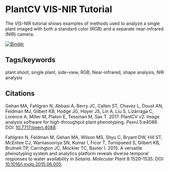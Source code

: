 # PlantCV VIS-NIR Tutorial

The VIS-NIR tutorial shows examples of methods used to analyze a single plant
imaged with both a standard color (RGB) and a separate near-infrared (NIR)
camera.

[![Binder](https://mybinder.org/badge_logo.svg)](https://mybinder.org/v2/gh/danforthcenter/plantcv-binder/HEAD?filepath=notebooks/vis_nir_tutorial/vis_nir_tutorial.ipynb)

## Tags/keywords

plant shoot, single plant, side-view, RGB, Near-infrared, shape analysis,
NIR analysis

## Citations

Gehan MA, Fahlgren N, Abbasi A, Berry JC, Callen ST, Chavez L, Doust AN,
Feldman MJ, Gilbert KB, Hodge JG, Hoyer JS, Lin A, Liu S, Lizárraga C, Lorence
A, Miller M, Platon E, Tessman M, Sax T. 2017. PlantCV v2: Image analysis
software for high-throughput plant phenotyping. *PeerJ* 5:e4088. DOI:
[10.7717/peerj.4088](https://doi.org/10.7717/peerj.4088).

Fahlgren N, Feldman M, Gehan MA, Wilson MS, Shyu C, Bryant DW, Hill ST,
McEntee CJ, Warnasooriya SN, Kumar I, Ficor T, Turnipseed S, Gilbert KB,
Brutnell TP, Carrington JC, Mockler TC, Baxter I. 2015. A versatile phenotyping
system and analytics platform reveals diverse temporal responses to water
availability in *Setaria*. *Molecular Plant* 8:1520–1535. DOI:
[10.1016/j.molp.2015.06.005](https://doi.org/10.1016/j.molp.2015.06.005).
